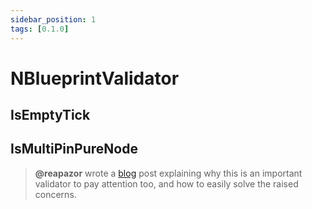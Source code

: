 ```yaml
---
sidebar_position: 1
tags: [0.1.0]
---
```


# NBlueprintValidator

## IsEmptyTick

## IsMultiPinPureNode

> **@reapazor** wrote a [blog](https://reapazor.com/2025/06/25/multipin-pure-nodes-validator-woes/) post explaining why this is an important validator to pay attention too, and how to easily solve the raised concerns.